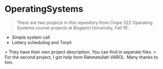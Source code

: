 # OperatingSystems
> There are two projects in this repository from Cmpe 322 Operating Systems course projects at Bogazici University, Fall 16'.
<ul>
  <li>Simple system call</li>
  <li>Lottery scheduling and Torpil</li>
</ul>
> They have their own project description. You can find in seperate files.
> For the second project, I got help form Rahmetullah VAROL. Many thanks to him.
